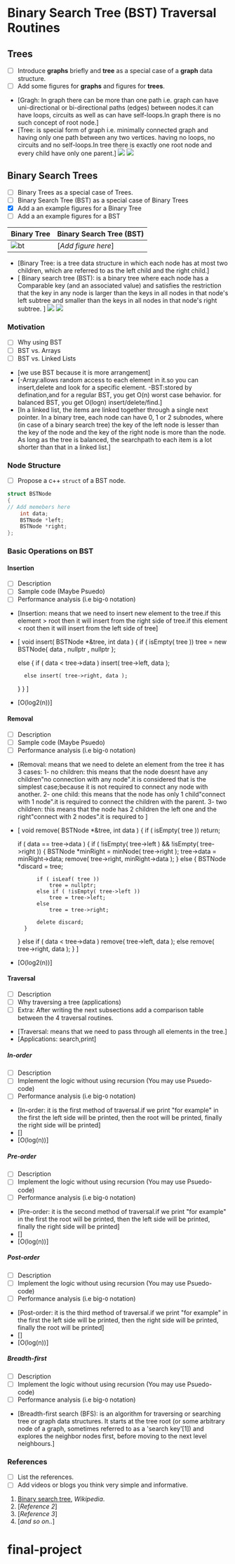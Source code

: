 # Binary Search Tree (BST) Traversal Routines

## Trees

- [ ] Introduce **graphs** briefly and **tree** as a special case of a **graph** data structure.
- [ ] Add some figures for **graphs** and figures for **trees**.

- [Gragh: In graph there can be more than one path i.e. graph can have uni-directional or bi-directional paths (edges) between nodes.it can have loops, circuits as well as can have self-loops.In graph there is no such concept of root node.]
- [Tree: is special form of graph i.e. minimally connected graph and having only one path between any two vertices. having no loops, no circuits and no self-loops.In tree there is exactly one root node and every child have only one parent.]
![](Graph.jpg)
![](tree.jpg)

## Binary Search Trees

- [ ] Binary Trees as a special case of Trees.
- [ ] Binary Search Tree (BST) as a special case of Binary Trees
- [X] Add a an example figures for a Binary Tree
- [ ] Add a an example figures for a BST

<!-- This is a comment line in Markdown and HTML -->
<!-- Comment line are not rendered in the viewed document -->
<!-- Here is a sample images inside a table  -->
| Binary Tree | Binary Search Tree (BST) |
|-------------|--------------------------|
| ![bt](images/sample_image.png) | [*Add figure here*] |


- [Binary Tree:  is a tree data structure in which each node has at most two children, which are referred to as the left child and the right child.]
- [ Binary search tree (BST): is a binary tree where each node has a Comparable key (and an associated value) and satisfies the restriction that the key in any node is larger than the keys in all nodes in that node's left subtree and smaller than the keys in all nodes in that node's right subtree. ]
![](0509mattethatf2.jpeg)
![](img151.gif)

### Motivation

- [ ] Why using BST
- [ ] BST vs. Arrays
- [ ] BST vs. Linked Lists

- [we use BST because it is more arrangement]
- [-Array:allows random access to each element in it.so you can insert,delete and look for a specific element.
-BST:stored by defination,and for a regular BST, you get O(n) worst case behavior. for balanced BST, you get O(logn) insert/delete/find.]
- [In a linked list, the items are linked together through a single next pointer. In a binary tree, each node can have 0, 1 or 2 subnodes, where (in case of a binary search tree) the key of the left node is lesser than the key of the node and the key of the right node is more than the node. As long as the tree is balanced, the searchpath to each item is a lot shorter than that in a linked list.]

### Node Structure

- [ ] Propose a c++ `struct` of a BST node.

```c++
struct BSTNode
{
// Add memebers here
    int data;
    BSTNode *left;
    BSTNode *right;
};
```

### Basic Operations on BST

#### Insertion

- [ ] Description
- [ ] Sample code (Maybe Psuedo)
- [ ] Performance analysis (i.e big-`O` notation)

- [Insertion: means that we need to insert new element to the tree.if this element > root then it will insert from the right side of tree.if this element < root then it will insert from the left side of tree]
- [
    void insert( BSTNode *&tree, int data )
{
    if ( isEmpty( tree ))
        tree = new BSTNode{ data , nullptr , nullptr };

    else
    {
        if ( data < tree->data )
            insert( tree->left, data );

        else insert( tree->right, data );
    }
}
]
- [O(log2(n))]

#### Removal

- [ ] Description
- [ ] Sample code (Maybe Psuedo)
- [ ] Performance analysis (i.e big-`O` notation)

- [Removal: means that we need to delete an element from the tree it has 3 cases:
1- no children: this means that the node doesnt have any children"no connection with any node".it is considered that is the simplest case;because it is not required to connect any node with another.
2- one child: this means that the node has only 1 child"connect with 1 node".it is required to connect the children with the parent.
3- two children: this means that the node has 2 children the left one and the right"connect with 2 nodes".it is required to ]
- [
    void remove( BSTNode *&tree, int data )
{
    if ( isEmpty( tree )) return;

    if ( data == tree->data )
    {
        if ( !isEmpty( tree->left ) && !isEmpty( tree->right ))
        {
            BSTNode *minRight = minNode( tree->right );
            tree->data = minRight->data;
            remove( tree->right, minRight->data );
        } else
        {
            BSTNode *discard = tree;

            if ( isLeaf( tree ))
                tree = nullptr;
            else if ( !isEmpty( tree->left ))
                tree = tree->left;
            else
                tree = tree->right;

            delete discard;
        }

    } else if ( data < tree->data )
        remove( tree->left, data );
    else remove( tree->right, data );
}
]
- [O(log2(n))]

#### Traversal

- [ ] Description
- [ ] Why traversing a tree (applications)
- [ ] Extra: After writing the next subsections add a comparison table between the 4 traversal routines.

- [Traversal: means that we need to pass through all elements in the tree.]
- [Applications: search,print]

##### In-order

- [ ] Description
- [ ] Implement the logic without using recursion (You may use Psuedo-code)
- [ ] Performance analysis (i.e big-`O` notation)

- [In-order: it is the first method of traversal.if we print "for example" in the first the left side will be printed, then the root will be printed, finally the right side will be printed]
- []
- [O(log(n))]

##### Pre-order

- [ ] Description
- [ ] Implement the logic without using recursion (You may use Psuedo-code)
- [ ] Performance analysis (i.e big-`O` notation)

- [Pre-order:  it is the second method of traversal.if we print "for example" in the first the root will be printed, then the left side will be printed, finally the right side will be printed]
- []
- [O(log(n))]

##### Post-order

- [ ] Description
- [ ] Implement the logic without using recursion (You may use Psuedo-code)
- [ ] Performance analysis (i.e big-`O` notation)

- [Post-order:  it is the third method of traversal.if we print "for example" in the first the left side will be printed, then the right side will be printed, finally the root will be printed]
- []
- [O(log(n))]

##### Breadth-first

- [ ] Description
- [ ] Implement the logic without using recursion (You may use Psuedo-code)
- [ ] Performance analysis (i.e big-`O` notation)

- [Breadth-first search (BFS): is an algorithm for traversing or searching tree or graph data structures. It starts at the tree root (or some arbitrary node of a graph, sometimes referred to as a 'search key'[1]) and explores the neighbor nodes first, before moving to the next level neighbours.]

### References

- [ ] List the references.
- [ ] Add videos or blogs you think very simple and informative.

1. [Binary search tree](https://en.wikipedia.org/wiki/Binary_search_tree), *Wikipedia*.
2. [*Reference 2*]
3. [*Reference 3*]
4. [*and so on..*]
# final-project
